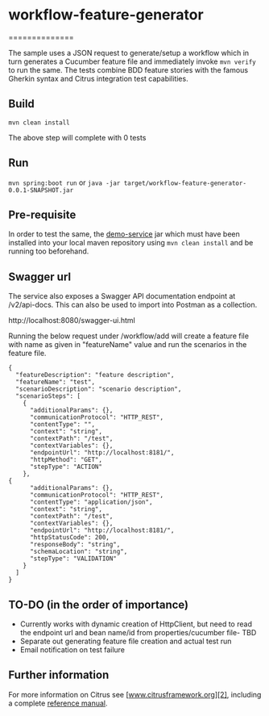 # workflow-feature-generator
==============

The sample uses a JSON request to generate/setup a workflow which in turn generates a Cucumber feature file and immediately invoke ```mvn verify``` to run the same. The tests combine BDD feature stories with the famous 
Gherkin syntax and Citrus integration test capabilities. 

Build
-------
```mvn clean install``` 

The above step will complete with 0 tests
 
Run
---------
```mvn spring:boot run``` or ```java -jar target/workflow-feature-generator-0.0.1-SNAPSHOT.jar```

Pre-requisite
---------
In order to test the same, the [demo-service](../../../demo-service/) jar which must have been installed into your local maven repository using `mvn clean install` and be running too beforehand.

Swagger url
----------
The service also exposes a Swagger API documentation endpoint at /v2/api-docs. This can also be used to import into Postman as a collection.

http://localhost:8080/swagger-ui.html

Running the below request under /workflow/add will create a feature file with name as given in "featureName" value and run the scenarios in the feature file.

```
{
  "featureDescription": "feature description",
  "featureName": "test",
  "scenarioDescription": "scenario description",
  "scenarioSteps": [
    {
      "additionalParams": {},
      "communicationProtocol": "HTTP_REST",
      "contentType": "",
      "context": "string",
      "contextPath": "/test",
      "contextVariables": {},
      "endpointUrl": "http://localhost:8181/",
      "httpMethod": "GET",
      "stepType": "ACTION"
    },
{
      "additionalParams": {},
      "communicationProtocol": "HTTP_REST",
      "contentType": "application/json",
      "context": "string",
      "contextPath": "/test",
      "contextVariables": {},
      "endpointUrl": "http://localhost:8181/",
      "httpStatusCode": 200,
      "responseBody": "string",
      "schemaLocation": "string",
      "stepType": "VALIDATION"
    }
  ]
}
```
TO-DO (in the order of importance)
-------
* Currently works with dynamic creation of HttpClient, but need to read the endpoint url and bean name/id from properties/cucumber file- TBD
* Separate out generating feature file creation and actual test run
* Email notification on test failure

Further information
---------

For more information on Citrus see [www.citrusframework.org][2], including
a complete [reference manual][3].

 [1]: https://www.citrusframework.org/img/brand-logo.png "Citrus"
 [2]: https://www.citrusframework.org
 [3]: https://www.citrusframework.org/reference/html/
 [4]: https://www.citrusframework.org/reference/html#cucumber
 [5]: https://github.com/rbkumar88/workflow-feature-generator/blob/master/src/test/java/com/workflow/CitrusEndpointConfig.java#L15
